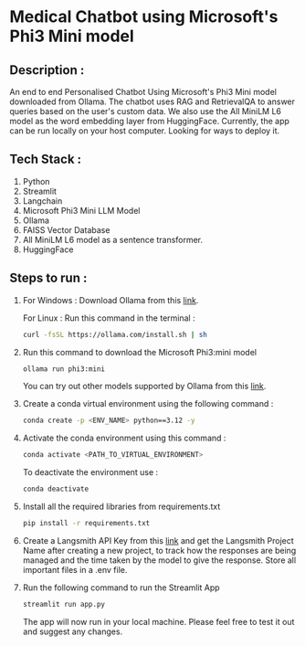 # Medical Chatbot using Microsoft's Phi3 Mini model

## Description : 
An end to end Personalised Chatbot Using Microsoft's Phi3 Mini model downloaded from Ollama. The chatbot uses RAG and RetrievalQA to answer queries based on the user's custom data. We also use the All MiniLM L6 model as the word embedding layer from HuggingFace. Currently, the app can be run locally on your host computer. Looking for ways to deploy it.

## Tech Stack : 
1. Python
2. Streamlit
3. Langchain
4. Microsoft Phi3 Mini LLM Model
5. Ollama
6. FAISS Vector Database
7. All MiniLM L6 model as a sentence transformer.
8. HuggingFace

## Steps to run : 
1. For Windows : Download Ollama from this [link](https://ollama.com/).
   
   For Linux : Run this command in the terminal :
   ```bash
   curl -fsSL https://ollama.com/install.sh | sh
   ```
3. Run this command to download the Microsoft Phi3:mini model
   ```bash
   ollama run phi3:mini
   ```
   You can try out other models supported by Ollama from this [link](https://ollama.com/library).
4. Create a conda virtual environment using the following command :
   ```bash
   conda create -p <ENV_NAME> python==3.12 -y
   ```
5. Activate the conda environment using this command :
   ```bash
   conda activate <PATH_TO_VIRTUAL_ENVIRONMENT>
   ```

   To deactivate the environment use :
   ```bash
   conda deactivate
   ```
6. Install all the required libraries from requirements.txt
   ```bash
   pip install -r requirements.txt
   ```
7. Create a Langsmith API Key from this [link](https://smith.langchain.com) and get the Langsmith Project Name after creating a new project, to track how the responses are being managed and the time taken by the model to give the response. Store all important files in a .env file.
8. Run the following command to run the Streamlit App
   ```bash
   streamlit run app.py
   ```

   The app will now run in your local machine. Please feel free to test it out and suggest any changes.
